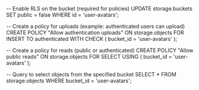 -- Enable RLS on the bucket (required for policies)
UPDATE storage.buckets SET public = false WHERE id = 'user-avatars';

-- Create a policy for uploads (example: authenticated users can upload)
CREATE POLICY "Allow authentication uploads"
ON storage.objects
FOR INSERT
TO authenticated
WITH CHECK (
  bucket_id = 'user-avatars'
);

-- Create a policy for reads (public or authenticated)
CREATE POLICY "Allow public reads"
ON storage.objects
FOR SELECT
USING (
  bucket_id = 'user-avatars'
);

-- Query to select objects from the specified bucket
SELECT * FROM storage.objects WHERE bucket_id = 'user-avatars';